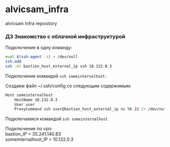 # alvicsam_infra
alvicsam Infra repository

### ДЗ Знакомство с облачной инфраструктурой

Подключение в одну команду:  
```bash
eval $(ssh-agent -s) > /dev/null
ssh-add
ssh -At bastion_host_external_ip ssh 10.132.0.3
```

Подключение командой `ssh someinternalhost`:  

Создаем файл ~/.ssh/config со следующим содержимым:  
```bash
Host someinternalhost
    HostName 10.132.0.3
    User user
    ProxyCommand ssh user@bastion_host_external_ip nc %h 22 2> /dev/null
```
Подключаемся командой `ssh someinternalhost`

Подключение по vpn:  
bastion_IP = 35.241.140.83  
someinternalhost_IP = 10.132.0.3
